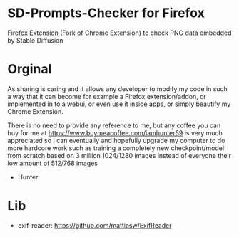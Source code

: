 # SD-Prompts-Checker for Firefox

Firefox Extension (Fork of Chrome Extension) to check PNG data embedded by Stable Diffusion

# Orginal

As sharing is caring and it allows any developer to modify my code
in such a way that it can become for example a Firefox extension/addon,
or implemented in to a webui, or even use it inside apps, or simply
beautify my Chrome Extension.

There is no need to provide any reference to me, but any coffee you
can buy for me at https://www.buymeacoffee.com/iamhunter69 is very much
appreciated so I can eventually and hopefully upgrade my computer
to do more hardcore work such as training a completely new
checkpoint/model from scratch based on 3 million 1024/1280 images
instead of everyone their low amount of 512/768 images

- Hunter

# Lib
- exif-reader: https://github.com/mattiasw/ExifReader
